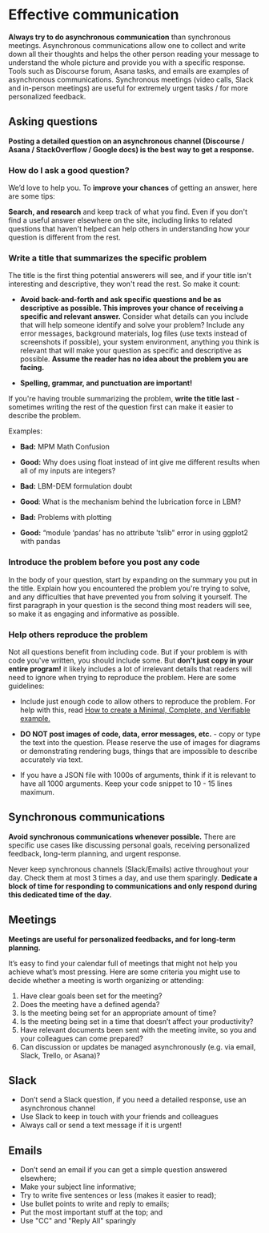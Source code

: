 # Effective communication

**Always try to do asynchronous communication** than synchronous meetings. Asynchronous communications allow one to collect and write down all their thoughts and helps the other person reading your message to understand the whole picture and provide you with a specific response. Tools such as Discourse forum, Asana tasks, and emails are examples of asynchronous communications. Synchronous meetings (video calls, Slack and in-person meetings) are useful for extremely urgent tasks / for more personalized feedback.

## Asking questions
**Posting a detailed question on an asynchronous channel (Discourse / Asana / StackOverflow / Google docs)  is the best way to get a response.** 

### How do I ask a good question?

We’d love to help you. To **improve your chances** of getting an answer, here are some tips:


**Search, and research** and keep track of what you find. Even if you don't find a useful answer elsewhere on the site, including links to related questions that haven't helped can help others in understanding how your question is different from the rest.

### Write a title that summarizes the specific problem

The title is the first thing potential answerers will see, and if your title isn't interesting and descriptive, they won't read the rest. So make it count:

- **Avoid back-and-forth and ask specific questions and be as descriptive as possible. This improves your chance of receiving a specific and relevant answer.** Consider what details can you include that will help someone identify and solve your problem? Include any error messages, background materials, log files (use texts instead of screenshots if possible), your system environment, anything you think is relevant that will make your question as specific and descriptive as possible. **Assume the reader has no idea about the problem you are facing.**

- **Spelling, grammar, and punctuation are important!**

If you're having trouble summarizing the problem, **write the title last** - sometimes writing the rest of the question first can make it easier to describe the problem.

Examples:

- **Bad:** MPM Math Confusion
- **Good:** Why does using float instead of int give me different results when all of my inputs are integers?

- **Bad:** LBM-DEM formulation doubt
- **Good**: What is the mechanism behind the lubrication force in LBM?

- **Bad:** Problems with plotting
- **Good:** “module ‘pandas’ has no attribute 'tslib” error in using ggplot2 with pandas

### Introduce the problem before you post any code
In the body of your question, start by expanding on the summary you put in the title. Explain how you encountered the problem you're trying to solve, and any difficulties that have prevented you from solving it yourself. The first paragraph in your question is the second thing most readers will see, so make it as engaging and informative as possible.

### Help others reproduce the problem
Not all questions benefit from including code. But if your problem is with code you've written, you should include some. But **don't just copy in your entire program!** it likely includes a lot of irrelevant details that readers will need to ignore when trying to reproduce the problem. Here are some guidelines:

- Include just enough code to allow others to reproduce the problem. For help with this, read [How to create a Minimal, Complete, and Verifiable example.](https://web.archive.org/web/20200419201230/https://stackoverflow.com/help/minimal-reproducible-example)

- **DO NOT post images of code, data, error messages, etc.** - copy or type the text into the question. Please reserve the use of images for diagrams or demonstrating rendering bugs, things that are impossible to describe accurately via text.

- If you have a JSON file with 1000s of arguments, think if it is relevant to have all 1000 arguments. Keep your code snippet to 10 - 15 lines maximum.

## Synchronous communications
**Avoid synchronous communications whenever possible.** There are specific use cases like discussing personal goals, receiving personalized feedback, long-term planning, and urgent response. 

Never keep synchronous channels (Slack/Emails) active throughout your day. Check them at most 3 times a day, and use them sparingly. **Dedicate a block of time for responding to communications and only respond during this dedicated time of the day.**

## Meetings
**Meetings are useful for personalized feedbacks, and for long-term planning.**

It’s easy to find your calendar full of meetings that might not help you achieve what’s most pressing. Here are some criteria you might use to decide whether a meeting is worth organizing or attending:

1. Have clear goals been set for the meeting?
2. Does the meeting have a defined agenda?
3. Is the meeting being set for an appropriate amount of time?
4. Is the meeting being set in a time that doesn’t affect your productivity?
5. Have relevant documents been sent with the meeting invite, so you and your colleagues can come prepared?
6. Can discussion or updates be managed asynchronously (e.g. via email, Slack, Trello, or Asana)?

## Slack
- Don’t send a Slack question, if you need a detailed response, use an asynchronous channel
- Use Slack to keep in touch with your friends and colleagues
- Always call or send a text message if it is urgent!

## Emails
- Don’t send an email if you can get a simple question answered elsewhere;
- Make your subject line informative;
- Try to write five sentences or less (makes it easier to read);
- Use bullet points to write and reply to emails;
- Put the most important stuff at the top; and
- Use "CC" and "Reply All" sparingly